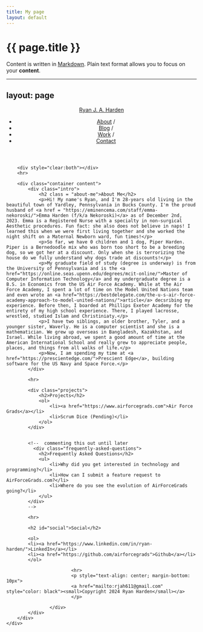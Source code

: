 ```yaml
---
title: My page
layout: default
---
```


# {{ page.title }}

Content is written in [Markdown](https://learnxinyminutes.com/docs/markdown/).
Plain text format allows you to focus on your **content**.

<!--
You can use HTML elements in Markdown, such as the comment element, and they won't
be affected by a markdown parser. However, if you create an HTML element in your
markdown file, you cannot use markdown syntax within that element's contents.
-->

---
layout: page
---

<!DOCTYPE html>
<html lang="en">
<head>
    <meta charset="UTF-8">
    <meta name="viewport" content="width=device-width, initial-scale=1.0">
    <meta name="description" content="Ryan Joseph Albright Harden Personal Page">
    <meta name="keywords" content="Ryan Joseph Albright Harden, Air Force Grads, Air Force Academy">
    <title>About Ryan Harden</title>
    
    
    
</head>
<body>
    <div class="wrapper">
        <header class="navbar container">
            <a id="author-name" class="alignable pull-left" href="/ryanharden">Ryan J. A. Harden</a>
            <nav class="alignable pull-right navbar-ul">
                <ul>
                    <li class="alignable pull-left nav-list"><a href="/ryanharden">About</a> /</li>
                    <li class="alignable pull-left nav-list"><a href="/ryanharden/blog">Blog</a> /</li>
                    <li class="alignable pull-left nav-list"><a href="/ryanharden/work">Work</a> /</li>
                    <li class="alignable pull-left nav-list"><a href="/ryanharden/contact">Contact</a></li>
                </ul>
            </nav>
        </header>

        <div style="clear:both"></div>
        <hr>

        <div class="container content">
            <div class="intro">
                <h2 class = "about-me">About Me</h2>
                <p>Hi! My name's Ryan, and I'm 28-years old living in the beautiful town of Yardley, Pennsylvania in Bucks County. I'm the proud husband of <a href = "https://eminencema.com/staff/emma-nekoroski/">Emma Harden (f/k/a Nekoroski)</a> as of December 2nd, 2023. Emma is a Registered Nurse with a specialty in non-surgical Aesthetic procedures. Fun fact: she also does not believe in naps! I learned this when we were first living together and she worked the night shift on a Maternal Newborn ward, fun times!</p>
                <p>So far, we have 0 children and 1 dog, Piper Harden. Piper is a Bernedoodle mix who was born too short to be a breeding dog, so we got her at a discount. Only when she is terrorizing the house do we fully understand why dogs trade at discounts!</p>
                <p>My graduate field of study (degree is underway) is from the University of Pennsylvania and is the <a href="https://online.seas.upenn.edu/degrees/mcit-online/">Master of Computer Information Technology</a> and my undergraduate degree is a B.S. in Economics from the US Air Force Academy. While at the Air Force Academy, I spent a lot of time on the Model United Nations team and even wrote an <a href="https://bestdelegate.com/the-u-s-air-force-academy-approach-to-model-united-nations/">article</a> decsribing my experience. Before then, I boarded at Phillips Exeter Academy for the entirety of my high school experience. There, I played lacrosse, wrestled, studied Islam and Christiniaty.</p>
                <p>I have two siblings, an older brother, Tyler, and a younger sister, Waverly. He is a computer scientist and she is a mathematician. We grew up overseas in Bangladesh, Kazakhstan, and Israel. While living abroad, we spent a good amount of time at the American International School and really grew to appreciate people, places, and things from all walks of life.</p>                
                <p>Now, I am spending my time at <a href="https://prescientedge.com/">Prescient Edge</a>, building software for the US Navy and Space Force.</p>
            </div>
            
            <hr>

            <div class="projects">
                <h2>Projects</h2>
                <ol>
                    <li><a href="https://www.airforcegrads.com">Air Force Grads</a></li>
                    <li>Scrum Dice (Pending)</li>
                </ol>
            </div>


            <!--  commenting this out until later
              <div class="frequently-asked-questions">
                <h2>Frequently Asked Questions</h2>
                <ul>
                    <li>Why did you get interested in technology and programming?</li>
                    <li>How can I submit a feature request to AirForceGrads.com?</li>
                    <li>Where do you see the evolution of AirForceGrads going?</li>
                </ul>
            </div> 
            -->

            <hr>

            <h2 id="social">Social</h2>

            <ol>
            <li><a href="https://www.linkedin.com/in/ryan-harden/">LinkedIn</a></li>
            <li><a href="https://github.com/airforcegrads">Github</a></li>
            </ol>
                
                            <hr>
                            <p style="text-align: center; margin-bottom: 10px">
                            <a href="mailto:rjah611@gmail.com" style="color: black"><small>Copyright 2024 Ryan Harden</small></a>
                            </p>
                        
                    </div>
            </div>
        </div>
    </div>
<footer>
</footer>
</body>
</html>